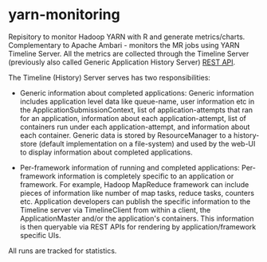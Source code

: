 yarn-monitoring
===============

Repisitory to monitor Hadoop YARN with R and generate metrics/charts. Complementary to Apache Ambari - monitors the MR jobs using YARN Timeline Server.
All the metrics are collected through the Timeline Server (previously also called Generic Application History Server) [REST API](http://hadoop.apache.org/docs/r2.4.0/hadoop-yarn/hadoop-yarn-site/TimelineServer.html).

The Timeline (History) Server serves has two responsibilities:

* Generic information about completed applications: Generic information includes application level data like queue-name, user information etc in the ApplicationSubmissionContext, list of application-attempts that ran for an application, information about each application-attempt, list of containers run under each application-attempt, and information about each container. Generic data is stored by ResourceManager to a history-store (default implementation on a file-system) and used by the web-UI to display information about completed applications.

* Per-framework information of running and completed applications: Per-framework information is completely specific to an application or framework. For example, Hadoop MapReduce framework can include pieces of information like number of map tasks, reduce tasks, counters etc. Application developers can publish the specific information to the Timeline server via TimelineClient from within a client, the ApplicationMaster and/or the application's containers. This information is then queryable via REST APIs for rendering by application/framework specific UIs.

All runs are tracked for statistics.
